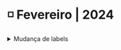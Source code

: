 # ◽ Fevereiro | 2024



<details>

<summary>Mudança de labels</summary>

Foram realizadas mudanças de labels nas telas:

* [Novo Documento > Etapa 1: Adicionar Documentos e Destinatários:](../menu-superior/novo-documento.md#etapa-1-adicionar-documentos-e-destinatarios) O campo "Mensagem Personalizada" passou a ser "Mensagem Privada".
* [Novo Documento > Etapa 2: Configurar Campos: ](../menu-superior/novo-documento.md#etapa-2-configurar-campos)No campo "Anexos", a label "Permitir anexar documentos" passou a ser "Solicitar anexar documentos".
* &#x20;[Meu Perfil > Aba Certificado Digital: ](../menu-superior/meu-perfil.md#aba-certificado-digital)Os campos "Nome" e "Senha" passaram a ser "Informe o nome para o certificado" e "Informe a senha do certificado".
* [Administração > Usuários: ](../administracao/administracao/usuarios.md)Na tela "Adicionar usuário" deixou de ser solicitado o código de segurança para o usuário convidado a ingressar na conta e foi incluída legenda explicativa sobre as características dos perfis de usuário.
* [E-mail recebido por usuário convidado a ingressar na conta:](../administracao/administracao/usuarios.md) Foi alterada a mensagem exibida para o usuário que vai ingressar na conta, que se já tiver cadastro na plataforma deverá informar apenas a senha e se não tiver deverá informar o nome e criar uma senha para realizar o primeiro acesso.

Os detalhes dessas alterações estão nas páginas citadas.

</details>
